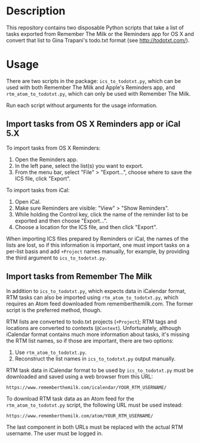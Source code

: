 Description
===========

This repository contains two disposable Python scripts that take a list
of tasks exported from Remember The Milk or the Reminders app for OS X and
convert that list to Gina Trapani's todo.txt format (see http://todotxt.com/).

Usage
=====

There are two scripts in the package: ``ics_to_todotxt.py``, which can
be used with both Remember The Milk and Apple's Reminders app, and
``rtm_atom_to_todotxt.py``, which can only be used with Remember The Milk.

Run each script without arguments for the usage information.

Import tasks from OS X Reminders app or iCal 5.X
------------------------------------------------

To import tasks from OS X Reminders:

1. Open the Reminders app.
2. In the left pane, select the list(s) you want to export.
3. From the menu bar, select "File" > "Export...", choose
   where to save the ICS file, click "Export".

To import tasks from iCal:

1. Open iCal.
2. Make sure Reminders are visible: "View" > "Show Reminders".
3. While holding the Control key, click the name of the
   reminder list to be exported and then choose "Export...".
4. Choose a location for the ICS file, and then click "Export".

When importing ICS files prepared by Reminders or iCal, the names of
the lists are lost, so if this information is important, one must import
tasks on a per-list basis and add ``+Project`` names manually, for example,
by providing the third argument to ``ics_to_todotxt.py``.

Import tasks from Remember The Milk
-----------------------------------

In addition to ``ics_to_todotxt.py``, which expects data in iCalendar
format, RTM tasks can also be imported using ``rtm_atom_to_todotxt.py``,
which requires an Atom feed downloaded from rememberthemilk.com.
The former script is the preferred method, though.

RTM lists are converted to todo.txt projects (``+Project``); RTM tags and
locations are converted to contexts (``@Context``). Unfortunately, although
iCalendar format contains much more information about tasks, it's missing
the RTM list names, so if those are important, there are two options:

1. Use ``rtm_atom_to_todotxt.py``.
2. Reconstruct the list names in ``ics_to_todotxt.py`` output manually.

RTM task data in iCalendar format to be used by ``ics_to_todotxt.py``
must be downloaded and saved using a web browser from this URL:

    https://www.rememberthemilk.com/icalendar/YOUR_RTM_USERNAME/

To download RTM task data as an Atom feed for the ``rtm_atom_to_todotxt.py``
script, the following URL must be used instead:

    https://www.rememberthemilk.com/atom/YOUR_RTM_USERNAME/

The last component in both URLs must be replaced with the actual RTM
username.  The user must be logged in.
